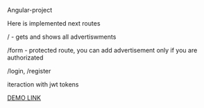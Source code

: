 Angular-project

Here is implemented next routes

/ - gets and shows all advertiswments

/form - protected route, you can add advertisement only if you are authorizated

/login, /register

iteraction with jwt tokens

[DEMO LINK](https://tetyana-pol.github.io/react-for-nest)
